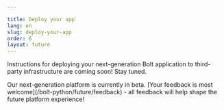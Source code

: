 ```yaml
---

title: Deploy your app
lang: en
slug: deploy-your-app
order: 6
layout: future
---
```


<div class="section-content">
Instructions for deploying your next-generation Bolt application to third-party infrastructure are coming soon! Stay tuned.
</div>

<p class="alert alert_info"><ts-icon class="ts_icon_info_circle"></ts-icon>Our next-generation platform is currently in beta. [Your feedback is most welcome](/bolt-python/future/feedback) - all feedback will help shape the future platform experience!</p>
